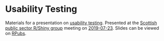 # Usability Testing

Materials for a presentation on [usability testing](https://www.isdscotland.org/About-ISD/Methodologies/_docs/Usability-Testing-v1-0.pdf). Presented at the [Scottish public sector R/Shiny group](https://docs.google.com/document/d/1-hf0jTUxqqQOXeSXhp0eH4bxgt5CDo6-wvTVNQ2aaUo/edit) meeting on [2019-07-23](https://docs.google.com/document/d/1-hf0jTUxqqQOXeSXhp0eH4bxgt5CDo6-wvTVNQ2aaUo/edit#heading=h.6y6jtbpkpgnx). Slides can be viewed on [RPubs](https://rpubs.com/jackhannah95/usability-testing).
  
